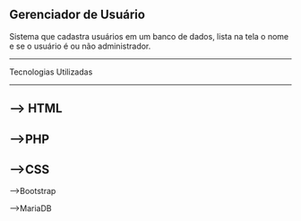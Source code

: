 ## Gerenciador de Usuário

Sistema que cadastra usuários em um banco de dados, lista na tela o nome e se o usuário é ou não administrador.

------------------------

Tecnologias Utilizadas

---
--> HTML
---
-->PHP
---
-->CSS
---
-->Bootstrap


-->MariaDB

